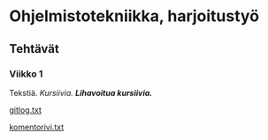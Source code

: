 # Ohjelmistotekniikka, harjoitustyö

## Tehtävät

### Viikko 1

Tekstiä.
*Kursiivia.*
***Lihavoitua kursiivia.***

[gitlog.txt](https://github.com/Chek94/ot-harjoitustyo/blob/master/laskarit/viikko1/gitlog.txt)

[komentorivi.txt](https://github.com/Chek94/ot-harjoitustyo/blob/master/laskarit/viikko1/komentorivi.txt)
